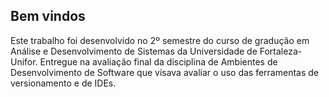 ## Bem vindos

Este trabalho foi desenvolvido no 2º semestre do curso de gradução em Análise e Desenvolvimento de Sistemas da Universidade de Fortaleza-Unifor. Entregue na avaliação final da disciplina de Ambientes de Desenvolvimento de Software que visava avaliar o uso das ferramentas de versionamento e de IDEs.